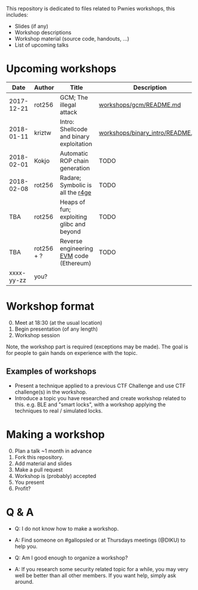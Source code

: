 This repository is dedicated to files related to Pwnies workshops,
this includes:

- Slides (if any)
- Workshop descriptions
- Workshop material (source code, handouts, ...)
- List of upcoming talks

# Upcoming workshops

| Date       | Author     | Title                                                              | Description                                        |
|------------|------------|--------------------------------------------------------------------|----------------------------------------------------|
| 2017-12-21 | rot256     | GCM; The illegal attack                                            | [workshops/gcm/README.md](workshops/gcm/README.md) |
| 2018-01-11 | kriztw     | Intro: Shellcode and binary exploitation                           | [workshops/binary\_intro/README.md](workshops/binary_intro/README.md) |
| 2018-02-01 | Kokjo      | Automatic ROP chain generation                                     | TODO                                               |
| 2018-02-08 | rot256     | Radare; Symbolic is all the [r4ge](https://github.com/gast04/r4ge) | TODO                                               |
|        TBA | rot256     | Heaps of fun; exploiting glibc and beyond                          | TODO                                               |
|        TBA | rot256 + ? | Reverse engineering [EVM](https://en.wikipedia.org/wiki/Ethereum#Architecture) code (Ethereum)                             | TODO                                               |
| xxxx-yy-zz | you?       |                                                                    |                                                    |

# Workshop format

0. Meet at 18:30 (at the usual location)
1. Begin presentation (of any length)
2. Workshop session

Note, the workshop part is required (exceptions may be made).
The goal is for people to gain hands on experience with the topic.

## Examples of workshops

- Present a technique applied to a previous CTF Challenge and use CTF challenge(s) in the workshop.
- Introduce a topic you have researched and create workshop related to this.
  e.g. BLE and "smart locks", with a workshop applying the techniques to real / simulated locks.

# Making a workshop

0. Plan a talk ~1 month in advance
1. Fork this repository.
2. Add material and slides
3. Make a pull request
4. Workshop is (probably) accepted
5. You present
6. Profit?

# Q & A

- Q: I do not know how to make a workshop.
- A: Find someone on #gallopsled or at Thursdays meetings (@DIKU) to help you.

- Q: Am I good enough to organize a workshop?
- A: If you research some security related topic for a while, you may very well be better than all other members.
     If you want help, simply ask around.
